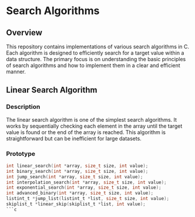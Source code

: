 # Search Algorithms

## Overview

This repository contains implementations of various search algorithms in C. Each algorithm is designed to efficiently search for a target value within a data structure. The primary focus is on understanding the basic principles of search algorithms and how to implement them in a clear and efficient manner.

## Linear Search Algorithm

### Description

The linear search algorithm is one of the simplest search algorithms. It works by sequentially checking each element in the array until the target value is found or the end of the array is reached. This algorithm is straightforward but can be inefficient for large datasets.

### Prototype

```c
int linear_search(int *array, size_t size, int value);
int binary_search(int *array, size_t size, int value);
int jump_search(int *array, size_t size, int value);
int interpolation_search(int *array, size_t size, int value);
int exponential_search(int *array, size_t size, int value);
int advanced_binary(int *array, size_t size, int value);
listint_t *jump_list(listint_t *list, size_t size, int value);
skiplist_t *linear_skip(skiplist_t *list, int value);
```c